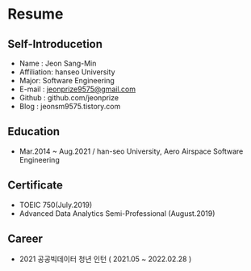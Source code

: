 # Resume
## Self-Introducetion

- Name : Jeon Sang-Min
- Affiliation: hanseo University 
- Major: Software Engineering
- E-mail : jeonprize9575@gmail.com
- Github : github.com/jeonprize
- Blog : jeonsm9575.tistory.com

## Education
-  Mar.2014 ~ Aug.2021 / han-seo University, Aero Airspace Software Engineering

## Certificate
- TOEIC 750(July.2019)
- Advanced Data Analytics Semi-Professional (August.2019)

## Career
- 2021 공공빅데이터 청년 인턴 ( 2021.05 ~ 2022.02.28 )
